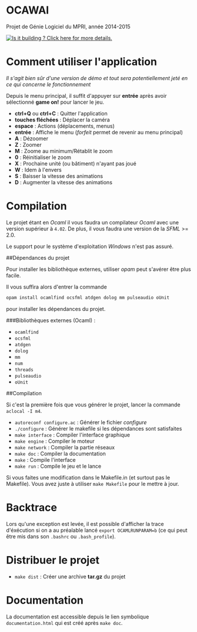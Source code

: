 OCAWAI
======

Projet de Génie Logiciel du MPRI, année 2014-2015

[![Is it building ? Click here for more details.](https://travis-ci.org/GL-MPRI-2014/Ocawai.svg?branch=master)](https://travis-ci.org/GL-MPRI-2014/Ocawai/builds)

# Comment utiliser l'application

*Il s'agit bien sûr d'une version de démo et tout sera potentiellement jeté
en ce qui concerne le fonctionnement*

Depuis le menu principal, il suffit d'appuyer sur **entrée** après avoir
sélectionné **game on!** pour lancer le jeu.

* **ctrl+Q** ou **ctrl+C** : Quitter l'application
* **touches fléchées** : Déplacer la caméra
* **espace** : Actions (déplacements, menus)
* **entrée** : Affiche le menu (*forfeit* permet de revenir au menu
  principal)
* **A** : Dézoomer
* **Z** : Zoomer
* **M** : Zoome au minimum/Rétablit le zoom
* **0** : Réinitialiser le zoom
* **X** : Prochaine unité (ou bâtiment) n'ayant pas joué
* **W** : Idem à l'envers
* **S** : Baisser la vitesse des animations
* **D** : Augmenter la vitesse des animations


# Compilation

Le projet étant en *Ocaml* il vous faudra un compilateur *Ocaml* avec une version supérieur à `4.02`. De plus, il vous faudra une version de la *SFML* >= 2.0.

Le support pour le système d'exploitation *Windows* n'est pas assuré.

##Dépendances du projet

Pour installer les bibliothèque externes, utiliser *opam* peut s'avérer être plus facile.

Il vous suffira alors d'entrer la commande

```bash
opam install ocamlfind ocsfml atdgen dolog mm pulseaudio oUnit
```

pour installer les dépendances du projet.

###Bibliothèques externes (Ocaml) :

- `ocamlfind`
- `ocsfml`
- `atdgen`
- `dolog`
- `mm`
- `num`
- `threads`
- `pulseaudio`
- `oUnit`


##Compilation

Si c'est la première fois que vous générer le projet, lancer la
commande `aclocal -I m4`.


* `autoreconf configure.ac` : Générer le fichier *configure*
* `./configure` : Générer le makefile si les dépendances sont satisfaites
* `make interface` : Compiler l'interface graphique
* `make engine` : Compiler le moteur
* `make network` : Compiler la partie réseaux
* `make doc` : Compiler la documentation
* `make` : Compile l'interface
* `make run` : Compile le jeu et le lance

Si vous faites une modification dans le Makefile.in
(et surtout pas le Makefile). Vous avez juste à utiliser `make Makefile`
pour le mettre à jour.

# Backtrace

Lors qu'une exception est levée, il est possible d'afficher la trace d'éxécution
si on a au préalable lancé `export OCAMLRUNPARAM=b` (ce qui peut être mis
dans son `.bashrc` ou `.bash_profile`).

# Distribuer le projet

* `make dist` : Créer une archive **tar.gz** du projet

# Documentation

La documentation est accessible depuis le lien symbolique `documentation.html`
qui est créé après `make doc`.
